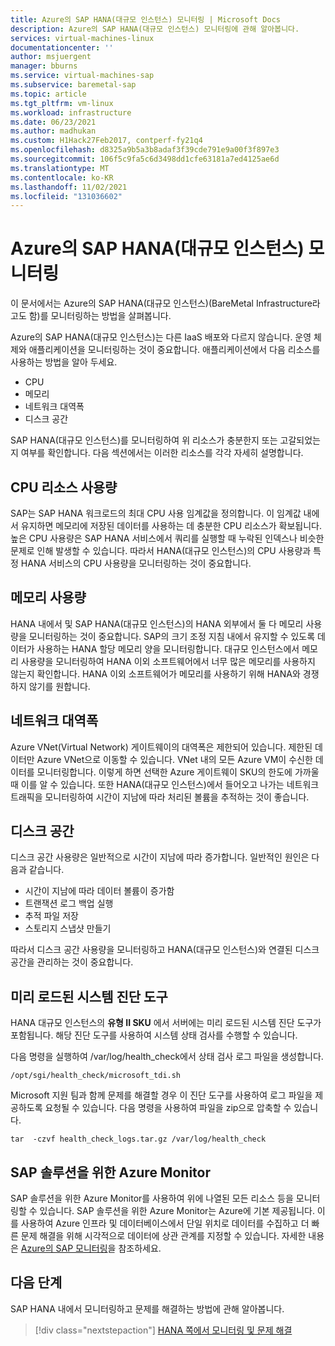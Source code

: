 ```yaml
---
title: Azure의 SAP HANA(대규모 인스턴스) 모니터링 | Microsoft Docs
description: Azure의 SAP HANA(대규모 인스턴스) 모니터링에 관해 알아봅니다.
services: virtual-machines-linux
documentationcenter: ''
author: msjuergent
manager: bburns
ms.service: virtual-machines-sap
ms.subservice: baremetal-sap
ms.topic: article
ms.tgt_pltfrm: vm-linux
ms.workload: infrastructure
ms.date: 06/23/2021
ms.author: madhukan
ms.custom: H1Hack27Feb2017, contperf-fy21q4
ms.openlocfilehash: d8325a9b5a3b8adaf3f39cde791e9a00f3f897e3
ms.sourcegitcommit: 106f5c9fa5c6d3498dd1cfe63181a7ed4125ae6d
ms.translationtype: MT
ms.contentlocale: ko-KR
ms.lasthandoff: 11/02/2021
ms.locfileid: "131036602"
---
```

# <a name="monitor-sap-hana-large-instances-on-azure"></a>Azure의 SAP HANA(대규모 인스턴스) 모니터링

이 문서에서는 Azure의 SAP HANA(대규모 인스턴스)(BareMetal Infrastructure라고도 함)를 모니터링하는 방법을 살펴봅니다.

Azure의 SAP HANA(대규모 인스턴스)는 다른 IaaS 배포와 다르지 않습니다. 운영 체제와 애플리케이션을 모니터링하는 것이 중요합니다. 애플리케이션에서 다음 리소스를 사용하는 방법을 알아 두세요.

- CPU
- 메모리
- 네트워크 대역폭
- 디스크 공간

SAP HANA(대규모 인스턴스)를 모니터링하여 위 리소스가 충분한지 또는 고갈되었는지 여부를 확인합니다. 다음 섹션에서는 이러한 리소스를 각각 자세히 설명합니다.

## <a name="cpu-resource-consumption"></a>CPU 리소스 사용량

SAP는 SAP HANA 워크로드의 최대 CPU 사용 임계값을 정의합니다. 이 임계값 내에서 유지하면 메모리에 저장된 데이터를 사용하는 데 충분한 CPU 리소스가 확보됩니다. 높은 CPU 사용량은 SAP HANA 서비스에서 쿼리를 실행할 때 누락된 인덱스나 비슷한 문제로 인해 발생할 수 있습니다. 따라서 HANA(대규모 인스턴스)의 CPU 사용량과 특정 HANA 서비스의 CPU 사용량을 모니터링하는 것이 중요합니다.

## <a name="memory-consumption"></a>메모리 사용량 

HANA 내에서 및 SAP HANA(대규모 인스턴스)의 HANA 외부에서 둘 다 메모리 사용량을 모니터링하는 것이 중요합니다. SAP의 크기 조정 지침 내에서 유지할 수 있도록 데이터가 사용하는 HANA 할당 메모리 양을 모니터링합니다. 대규모 인스턴스에서 메모리 사용량을 모니터링하여 HANA 이외 소프트웨어에서 너무 많은 메모리를 사용하지 않는지 확인합니다. HANA 이외 소프트웨어가 메모리를 사용하기 위해 HANA와 경쟁하지 않기를 원합니다.

## <a name="network-bandwidth"></a>네트워크 대역폭 

Azure VNet(Virtual Network) 게이트웨이의 대역폭은 제한되어 있습니다. 제한된 데이터만 Azure VNet으로 이동할 수 있습니다. VNet 내의 모든 Azure VM이 수신한 데이터를 모니터링합니다. 이렇게 하면 선택한 Azure 게이트웨이 SKU의 한도에 가까울 때 이를 알 수 있습니다. 또한 HANA(대규모 인스턴스)에서 들어오고 나가는 네트워크 트래픽을 모니터링하여 시간이 지남에 따라 처리된 볼륨을 추적하는 것이 좋습니다.

## <a name="disk-space"></a>디스크 공간

디스크 공간 사용량은 일반적으로 시간이 지남에 따라 증가합니다. 일반적인 원인은 다음과 같습니다.
- 시간이 지남에 따라 데이터 볼륨이 증가함
- 트랜잭션 로그 백업 실행
- 추적 파일 저장
- 스토리지 스냅샷 만들기 

따라서 디스크 공간 사용량을 모니터링하고 HANA(대규모 인스턴스)와 연결된 디스크 공간을 관리하는 것이 중요합니다.

## <a name="preloaded-system-diagnostic-tools"></a>미리 로드된 시스템 진단 도구

HANA 대규모 인스턴스의 **유형 II SKU** 에서 서버에는 미리 로드된 시스템 진단 도구가 포함됩니다. 해당 진단 도구를 사용하여 시스템 상태 검사를 수행할 수 있습니다.
 
다음 명령을 실행하여 /var/log/health_check에서 상태 검사 로그 파일을 생성합니다.

```
/opt/sgi/health_check/microsoft_tdi.sh
```
Microsoft 지원 팀과 함께 문제를 해결할 경우 이 진단 도구를 사용하여 로그 파일을 제공하도록 요청될 수 있습니다. 다음 명령을 사용하여 파일을 zip으로 압축할 수 있습니다.

```
tar  -czvf health_check_logs.tar.gz /var/log/health_check
```

## <a name="azure-monitor-for-sap-solutions"></a>SAP 솔루션을 위한 Azure Monitor

SAP 솔루션을 위한 Azure Monitor를 사용하여 위에 나열된 모든 리소스 등을 모니터링할 수 있습니다. SAP 솔루션을 위한 Azure Monitor는 Azure에 기본 제공됩니다. 이를 사용하여 Azure 인프라 및 데이터베이스에서 단일 위치로 데이터를 수집하고 더 빠른 문제 해결을 위해 시각적으로 데이터에 상관 관계를 지정할 수 있습니다. 자세한 내용은 [Azure의 SAP 모니터링](../../../virtual-machines/workloads/sap/monitor-sap-on-azure.md)을 참조하세요.

## <a name="next-steps"></a>다음 단계

SAP HANA 내에서 모니터링하고 문제를 해결하는 방법에 관해 알아봅니다.

> [!div class="nextstepaction"]
> [HANA 쪽에서 모니터링 및 문제 해결](hana-monitor-troubleshoot.md)
